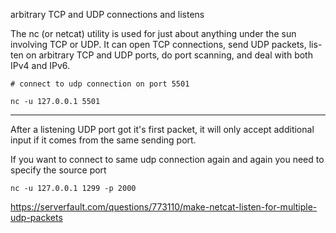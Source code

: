 arbitrary TCP and UDP connections and listens

 The nc (or netcat) utility is used for just about anything under the sun
     involving TCP or UDP.  It can open TCP connections, send UDP packets, lis-
     ten on arbitrary TCP and UDP ports, do port scanning, and deal with both
     IPv4 and IPv6.

```
# connect to udp connection on port 5501

nc -u 127.0.0.1 5501

```


----

After a listening UDP port got it's first packet, it will only accept additional input if it comes from the same sending port.

If you want to connect to same udp connection again and again you need to specify the source port

```
nc -u 127.0.0.1 1299 -p 2000
```

https://serverfault.com/questions/773110/make-netcat-listen-for-multiple-udp-packets
